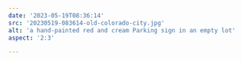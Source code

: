 ```yaml
---
date: '2023-05-19T08:36:14'
src: '20230519-083614-old-colorado-city.jpg'
alt: 'a hand-painted red and cream Parking sign in an empty lot'
aspect: '2:3'

---
```

